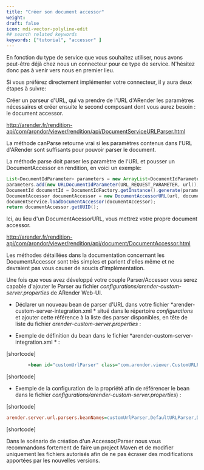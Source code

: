 ```yaml
---
title: "Créer son document accessor"
weight: 
draft: false
icon: mdi-vector-polyline-edit
## search related keywords
keywords: ["tutorial", "accessor" ]
---
```


En fonction du type de service que vous souhaitez utiliser, nous avons
peut-être déjà chez nous un connecteur pour ce type de service.
N'hésitez donc pas à venir vers nous en premier lieu.

Si vous préférez directement implémenter votre connecteur, il y aura
deux étapes à suivre:

Créer un parseur d'URL, qui va prendre de l'URL d'ARender les paramètres
nécessaires et créer ensuite le second composant dont vous aurez besoin
: le document accessor.

<http://arender.fr/rendition-api/com/arondor/viewer/rendition/api/DocumentServiceURLParser.html>

La méthode canParse retourne vrai si les paramètres contenus dans l'URL
d'ARender sont suffisants pour pouvoir parser le document.

La méthode parse doit parser les paramètre de l'URL et pousser un
DocumentAccessor en rendition, en voici un exemple:

``` java
List<DocumentIdParameter> parameters = new ArrayList<DocumentIdParameter>();
parameters.add(new URLDocumentIdParameter(URL_REQUEST_PARAMETER, url));
DocumentId documentId = DocumentIdFactory.getInstance().generate(parameters);
DocumentAccessor documentAccessor = new DocumentAccessorURL(url, documentId);
documentService.loadDocumentAccessor(documentAccessor);
return documentAccessor.getUUID();
```

Ici, au lieu d'un DocumentAcessorURL, vous mettrez votre propre document
accessor.

<http://arender.fr/rendition-api/com/arondor/viewer/rendition/api/document/DocumentAccessor.html>

Les méthodes détaillées dans la documentation concernant les
DocumentAccessor sont très simples et parlent d'elles même et ne
devraient pas vous causer de soucis d'implémentation.

Une fois que vous avez développé votre couple Parser/Accessor vous serez
capable d'ajouter le Parser au fichier
*configurations/arender-custom-server.properties* de ARender Web-UI.

- Déclarer un nouveau bean de parser d'URL dans votre fichier
  *arender-custom-server-integration.xml * situé dans le répertoire
  *configurations* et ajouter cette référence à la liste des parser
  disponibles, en tête de liste du fichier
  *arender-custom-server.properties* :

- Exemple de définition du bean dans le fichier
    *arender-custom-server-integration.xml * :

[shortcode]

```xml
        <bean id="customUrlParser" class="com.arondor.viewer.CustomURLParser" />
```

[shortcode]

- Exemple de la configuration de la propriété afin de référencer le
    bean dans le fichier *configurations/arender-custom-server.properties*) :

[shortcode]

```cfg
arender.server.url.parsers.beanNames=customUrlParser,DefaultURLParser,DocumentIdURLParser,FileattachmentURLParser,ExternalBeanURLParser,AlterContentParser,FallbackURLParser
```

[shortcode]

Dans le scénario de création d'un Accessor/Parser nous vous recommandons
fortement de faire un project Maven et de modifier uniquement les
fichiers autorisés afin de ne pas écraser des modifications apportées
par les nouvelles versions.
